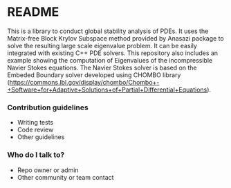 # README #

This is a library to conduct global stability analysis of PDEs. 
It uses the Matrix-free Block Krylov Subspace method provided by Anasazi package to solve the resulting large scale eigenvalue problem. It can be easily integrated with existing C++ PDE solvers.
This repository also includes an example showing the computation of Eigenvalues of the incompressible Navier Stokes equations. 
The Navier Stokes solver is based on the Embeded Boundary solver developed using CHOMBO library (https://commons.lbl.gov/display/chombo/Chombo+-+Software+for+Adaptive+Solutions+of+Partial+Differential+Equations).

### Contribution guidelines ###

* Writing tests
* Code review
* Other guidelines

### Who do I talk to? ###

* Repo owner or admin
* Other community or team contact
